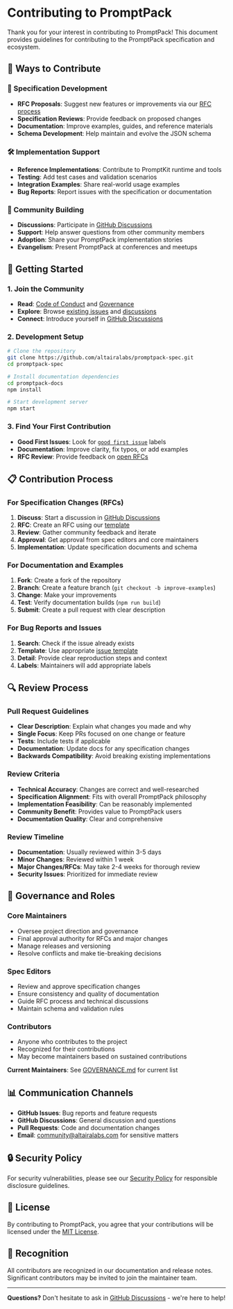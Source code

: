# Contributing to PromptPack

Thank you for your interest in contributing to PromptPack! This document provides guidelines for contributing to the PromptPack specification and ecosystem.

## 🌟 Ways to Contribute

### 📝 Specification Development
- **RFC Proposals**: Suggest new features or improvements via our [RFC process](https://promptpack.org/docs/processes/rfc-process)
- **Specification Reviews**: Provide feedback on proposed changes
- **Documentation**: Improve examples, guides, and reference materials
- **Schema Development**: Help maintain and evolve the JSON schema

### 🛠️ Implementation Support
- **Reference Implementations**: Contribute to PromptKit runtime and tools
- **Testing**: Add test cases and validation scenarios
- **Integration Examples**: Share real-world usage examples
- **Bug Reports**: Report issues with the specification or documentation

### 🤝 Community Building
- **Discussions**: Participate in [GitHub Discussions](https://github.com/altairalabs/promptpack-spec/discussions)
- **Support**: Help answer questions from other community members
- **Adoption**: Share your PromptPack implementation stories
- **Evangelism**: Present PromptPack at conferences and meetups

## 🚀 Getting Started

### 1. Join the Community
- **Read**: [Code of Conduct](./CODE_OF_CONDUCT.md) and [Governance](./GOVERNANCE.md)
- **Explore**: Browse [existing issues](https://github.com/altairalabs/promptpack-spec/issues) and [discussions](https://github.com/altairalabs/promptpack-spec/discussions)
- **Connect**: Introduce yourself in [GitHub Discussions](https://github.com/altairalabs/promptpack-spec/discussions)

### 2. Development Setup
```bash
# Clone the repository
git clone https://github.com/altairalabs/promptpack-spec.git
cd promptpack-spec

# Install documentation dependencies
cd promptpack-docs
npm install

# Start development server
npm start
```

### 3. Find Your First Contribution
- **Good First Issues**: Look for [`good first issue`](https://github.com/altairalabs/promptpack-spec/labels/good%20first%20issue) labels
- **Documentation**: Improve clarity, fix typos, or add examples
- **RFC Review**: Provide feedback on [open RFCs](https://github.com/altairalabs/promptpack-spec/labels/rfc)

## 📋 Contribution Process

### For Specification Changes (RFCs)
1. **Discuss**: Start a discussion in [GitHub Discussions](https://github.com/altairalabs/promptpack-spec/discussions)
2. **RFC**: Create an RFC using our [template](https://github.com/altairalabs/promptpack-spec/issues/new?template=rfc.yml)
3. **Review**: Gather community feedback and iterate
4. **Approval**: Get approval from spec editors and core maintainers
5. **Implementation**: Update specification documents and schema

### For Documentation and Examples
1. **Fork**: Create a fork of the repository
2. **Branch**: Create a feature branch (`git checkout -b improve-examples`)
3. **Change**: Make your improvements
4. **Test**: Verify documentation builds (`npm run build`)
5. **Submit**: Create a pull request with clear description

### For Bug Reports and Issues
1. **Search**: Check if the issue already exists
2. **Template**: Use appropriate [issue template](.github/ISSUE_TEMPLATE/)
3. **Detail**: Provide clear reproduction steps and context
4. **Labels**: Maintainers will add appropriate labels

## 🔍 Review Process

### Pull Request Guidelines
- **Clear Description**: Explain what changes you made and why
- **Single Focus**: Keep PRs focused on one change or feature
- **Tests**: Include tests if applicable
- **Documentation**: Update docs for any specification changes
- **Backwards Compatibility**: Avoid breaking existing implementations

### Review Criteria
- **Technical Accuracy**: Changes are correct and well-researched
- **Specification Alignment**: Fits with overall PromptPack philosophy
- **Implementation Feasibility**: Can be reasonably implemented
- **Community Benefit**: Provides value to PromptPack users
- **Documentation Quality**: Clear and comprehensive

### Review Timeline
- **Documentation**: Usually reviewed within 3-5 days
- **Minor Changes**: Reviewed within 1 week
- **Major Changes/RFCs**: May take 2-4 weeks for thorough review
- **Security Issues**: Prioritized for immediate review

## 👥 Governance and Roles

### Core Maintainers
- Oversee project direction and governance
- Final approval authority for RFCs and major changes
- Manage releases and versioning
- Resolve conflicts and make tie-breaking decisions

### Spec Editors
- Review and approve specification changes
- Ensure consistency and quality of documentation
- Guide RFC process and technical discussions
- Maintain schema and validation rules

### Contributors
- Anyone who contributes to the project
- Recognized for their contributions
- May become maintainers based on sustained contributions

**Current Maintainers**: See [GOVERNANCE.md](./GOVERNANCE.md) for current list

## 📊 Communication Channels

- **GitHub Issues**: Bug reports and feature requests
- **GitHub Discussions**: General discussion and questions
- **Pull Requests**: Code and documentation changes
- **Email**: [community@altairalabs.com](mailto:community@altairalabs.com) for sensitive matters

## 🔒 Security Policy

For security vulnerabilities, please see our [Security Policy](./SECURITY.md) for responsible disclosure guidelines.

## 📄 License

By contributing to PromptPack, you agree that your contributions will be licensed under the [MIT License](./LICENSE).

## 🙏 Recognition

All contributors are recognized in our documentation and release notes. Significant contributors may be invited to join the maintainer team.

---

**Questions?** Don't hesitate to ask in [GitHub Discussions](https://github.com/altairalabs/promptpack-spec/discussions) - we're here to help!